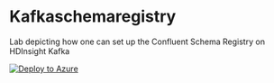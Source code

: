 # Kafkaschemaregistry
Lab depicting how one can set up the Confluent Schema Registry on HDInsight Kafka 

[![Deploy to Azure](https://aka.ms/deploytoazurebutton)](https://portal.azure.com/#create/Microsoft.Template/uri/https%3A%2F%2Fraw.githubusercontent.com%2Farnabganguly%2FKafkaschemaregistry%2Fmaster%2Fazuredeploy.json
)


<!--stackedit_data:
eyJoaXN0b3J5IjpbLTQ0MDU4Mzk2NywtMTI2Njc3MDUyNSwxND
kxNTM2NjEsNjU1ODMxOTQ5LDg1MjMwMTQ1NSwyNzA1Mzk2Njld
fQ==
-->